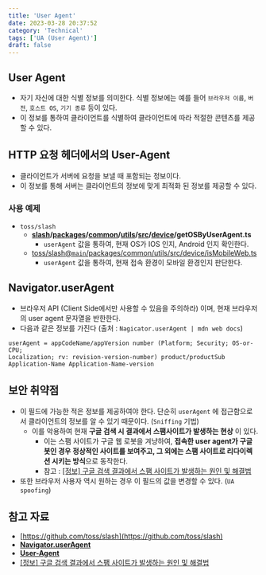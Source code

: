 ```yaml
---
title: 'User Agent'
date: 2023-03-28 20:37:52
category: 'Technical'
tags: ['UA (User Agent)']
draft: false
---
```


## User Agent

- 자기 자신에 대한 식별 정보를 의미한다. 식별 정보에는 예를 들어 `브라우저 이름`, `버전`, `호스트 OS`, `기기 종류` 등이 있다.
- 이 정보를 통하여 클라이언트를 식별하여 클라이언트에 따라 적절한 콘텐츠를 제공할 수 있다.

## HTTP 요청 헤더에서의 User-Agent

- 클라이언트가 서버에 요청을 보낼 때 포함되는 정보이다.
- 이 정보를 통해 서버는 클라이언트의 정보에 맞게 최적화 된 정보를 제공할 수 있다.

### 사용 예제

- `toss/slash`
  - **[slash](https://github.com/toss/slash)/[packages](https://github.com/toss/slash/tree/main/packages)/[common](https://github.com/toss/slash/tree/main/packages/common)/[utils](https://github.com/toss/slash/tree/main/packages/common/utils)/[src](https://github.com/toss/slash/tree/main/packages/common/utils/src)/[device](https://github.com/toss/slash/tree/main/packages/common/utils/src/device)/getOSByUserAgent.ts**
    - `userAgent` 값을 통하여, 현재 OS가 IOS 인지, Android 인지 확인한다.
  - [toss/slash@`main`/packages/common/utils/src/device/isMobileWeb.ts](https://github.com/toss/slash/blob/main/packages/common/utils/src/device/isMobileWeb.ts?rgh-link-date=2023-03-28T01%3A37%3A06Z)
    - `userAgent` 값을 통하여, 현재 접속 환경이 모바일 환경인지 판단한다.

## Navigator.userAgent

- 브라우저 API (Client Side에서만 사용할 수 있음을 주의하라) 이며, 현재 브라우저의 user agent 문자열을 반한한다.
- 다음과 같은 정보를 가진다 (출처 : `Nagicator.userAgent | mdn web docs`)

```
userAgent = appCodeName/appVersion number (Platform; Security; OS-or-CPU;
Localization; rv: revision-version-number) product/productSub
Application-Name Application-Name-version
```

## 보안 취약점

- 이 필드에 가능한 적은 정보를 제공하여야 한다. 단순히 `userAgent` 에 접근함으로서 클라이언트의 정보를 알 수 있기 때문이다. (`Sniffing` 기법)
  - 이를 악용하여 현재 **구글 검색 시 결과에서 스팸사이트가 발생하는 현상** 이 있다.
    - 이는 스팸 사이트가 구글 웹 로봇을 겨냥하여, **접속한 user agent가 구글봇인 경우 정상적인 사이트를 보여주고, 그 외에는 스팸 사이트로 리다이렉션 시키는 방식**으로 동작한다.
    - 참고 : [[정보] 구글 검색 결과에서 스팸 사이트가 발생하는 원인 및 해결법](https://www.fmkorea.com/5557736987)
- 또한 브라우저 사용자 역시 원하는 경우 이 필드의 값을 변경할 수 있다. (`UA spoofing`)

## 참고 자료

- [https://github.com/toss/slash](https://github.com/toss/slash)
- **[Navigator.userAgent](https://developer.mozilla.org/en-US/docs/Web/API/Navigator/userAgent)**
- **[User-Agent](https://developer.mozilla.org/en-US/docs/Web/HTTP/Headers/User-Agent)**
- [[정보] 구글 검색 결과에서 스팸 사이트가 발생하는 원인 및 해결법](https://www.fmkorea.com/5557736987)
